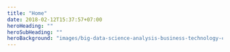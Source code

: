 ```yaml
---
title: "Home"
date: 2018-02-12T15:37:57+07:00
heroHeading: ""  
heroSubHeading: "" 
heroBackground: "images/big-data-science-analysis-business-technology-concept-virtual-screen-203369761.jpg"
---
```

